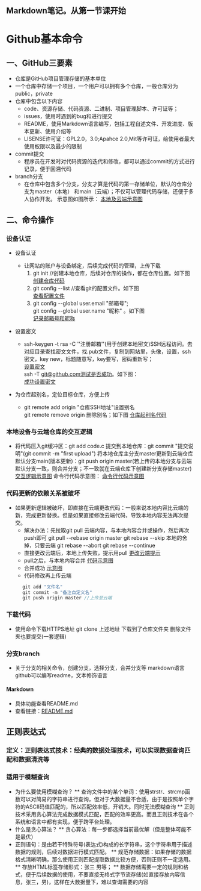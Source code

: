 Markdown笔记。从第一节课开始<br>
---
# Github基本命令

## 一、GitHub三要素
* 仓库是GitHub项目管理存储的基本单位
* 一个仓库中存储一个项目，一个用户可以拥有多个仓库，一般仓库分为public，private
* 仓库中包含以下内容
  * code、资源存储、代码资源、二进制、项目管理脚本、许可证等；
  * issues，使用时遇到的bug和进行提交
  * README，使用Markdown语言编写，包括工程自述文件、开发进度、版本更新、使用介绍等
  * LISENSE许可证：GPL2.0，3.0;Apahce 2.0,Mit等许可证，给使用者最大使用权限以及最少的限制
* commit提交
  * 程序员在开发时对代码资源的迭代和修改，都可以通过commit的方式进行记录，便于回溯代码
* branch分支
  * 在仓库中包含多个分支，分支才算是代码的第一存储单位，默认的仓库分支为master（本地）
  和main（云端）；不仅可以管理代码存储，还便于多人协作开发。
  示意图如图所示：
 [本地及云端示意图](https://picture.gptkong.com/20240608/2156956e5da0074e238196236507e75a70.png)

## 二、命令操作
### 设备认证
* 设备认证
  * 让网站的账户与设备绑定，后续完成代码的管理，上传下载
    1. git init //创建本地仓库，后续对仓库的操作，都在仓库位置。如下图<br>
    [创建仓库代码](https://picture.gptkong.com/20240609/115416cb67672346c393397d03fd142c7f.png)
    2. git config --list  //查看git的配置文件。如下图<br>
       [查看配置文件](https://picture.gptkong.com/20240609/1208825fad7484457b8fe6e641175f777b.png)
    3. git config --global user.email "邮箱号";<br>
       git config --global user.name "昵称" 。如下图<br>
       [记录邮箱号和昵称](https://picture.gptkong.com/20240609/121028098d83464be1aafa4d6dd77fe1d3.png)<br>

* 设置密文
  * ssh-keygen -t  rsa -C ''注册邮箱''(用于创建本地密文)SSH远程访问。去对应目录查找密文文件，找.pub文件，复制到网站里，头像，设置，ssh密文，key new，标题随意写，key要写，密码重新写；<br>
  [设置密文](https://picture.gptkong.com/20240609/1234813c0448f6434ab447c01cd9cf30f6.png)<br>
  ssh -T git@github.com测试是否成功。如下图：<br>
  [成功设置密文](https://picture.gptkong.com/20240609/12370cd7d3ca6f44ada6e0808044b361e9.png)<br>

* 为仓库起别名，定位目标仓库，方便上传
  * git remote add origin "仓库SSH地址"设置别名 <br>
    git remote remove origin 删除别名；如下图
    [仓库起别名代码](https://picture.gptkong.com/20240609/1542cd8674063e48af9b6932be7fbc0ca5.png) <br>
### 本地设备与云端仓库的交互逻辑
* 将代码压入git缓冲区：git add code.c
提交到本地仓库：git commit "提交说明"(git commit -m "first upload")
将本地仓库主分支master更新到云端仓库默认分支main(版本更新)：git push origin master(若上传的本地分支与云端默认分支一致，则合并分支；不一致就在云端仓库下创建新分支存储master)
  [交互逻辑示意图](https://picture.gptkong.com/20240609/1546ba00d0d8b5458bbbf076427d67f989.png)
  命令行代码示意图：
  [命令行代码示意图](https://picture.gptkong.com/20240609/1548bc8e0c82994723ab60abe693b34c21.png)

### 代码更新的依赖关系被破坏
* 如果更新逻辑被破坏，即直接在云端更改代码：一般来说本地内容比云端的新，完成更新替换。但是如果直接修改云端代码，导致本地内容无法再次提交。
  * 解决办法：先拉取git pull 云端内容，与本地内容合并或操作，然后再次push即可
git pull --rebase origin master
git rebase --skip  本地的舍掉，只要云端
git rebase --abort
git rebase --continue
  * 直接更改云端后，本地上传失败，提示用pull
    [更改云端提示](https://picture.gptkong.com/20240609/160376777186354a91a97f452c1b8e167a.png)
  * pull之后，与本地内容合并
    [代码示意图](https://picture.gptkong.com/20240609/16056f7ad8f1924e9f96d2c1d6ea79cdeb.png)
  * 合并成功
    [示意图](https://picture.gptkong.com/20240609/16066a66e7c4204d008087ae04210649cc.png)
  * 代码修改再上传云端
```c
      git add "文件名"
      git commit -m "备注自定义名"
      git push origin master //上传至云端
```
### 下载代码
* 使用命令下载HTTPS地址
git clone 上述地址
下载到了仓库文件夹
删除文件夹也要提交(一套逻辑)

### 分支branch 
* 关于分支的相关命令，创建分支，选择分支，合并分支等
markdown语言
github可以编写readme，文本修饰语言
#### Markdown
* 具体功能查看README.md
* 查看链接：[README.md](https://github.com/daituzi/-/blob/master/README.md "点击访问")

## 正则表达式
### 定义：正则表达式技术：经典的数据处理技术，可以实现数据查询匹配和数据清洗等
### 适用于模糊查询
* 为什么要使用模糊查询？
  ** 查询文件中的某个单词：使用strstr、strcmp函数可以对简易的字符串进行查询，但对于大数据量不合适，由于是按照单个字符的ASCII码值匹配的，所以匹配效率低，开销大。同时无法模糊查询
  ** 正则技术采用贪心算法完成数据模式匹配，匹配的效率更高。而且正则技术在各个系统和语言中都有实现，便于跨平台处理。
* 什么是贪心算法？
  ** 贪心算法：每一步都选择当前最优解（但是整体可能不是最优）
* 正则语句：是由若干特殊符号(表达式)构成的长字符串，这个字符串用于描述数据的规则，后续对数据进行模式匹配。
  ** 规范存储数据：如果存储的数据格式清晰明确，那么使用正则匹配提取数据比较方便，否则正则不一定适用。
  ** 存放HTML标签存储形式：<name>张三</name> <sex>男</sex>等；
  ** 数据存储需要一定的规则和格式，便于后续数据的使用，不要直接无格式字节流存储(如直接存放内容信息，张三，男)，这样在大数据量下，难以查询需要的内容




